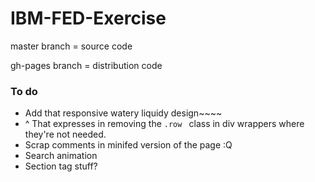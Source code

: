 # IBM-FED-Exercise

master branch = source code

gh-pages branch = distribution code


### To do
* Add that responsive watery liquidy design~~~~
* ^ That expresses in removing the `.row ` class in div wrappers where they're not needed.
* Scrap comments in minifed version of the page :Q
* Search animation
* Section tag stuff?
